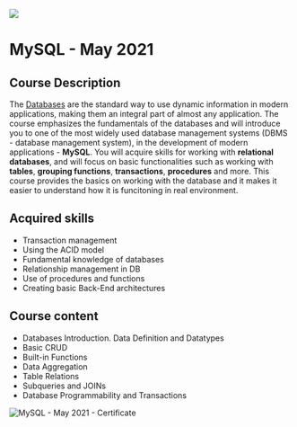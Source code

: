 ![](https://camo.githubusercontent.com/42a8354a436ef9f08168b5b971dbc7646ab3abfdf1056db81c3bdd5734b97e9f/68747470733a2f2f6e616b6f762e636f6d2f77702d636f6e74656e742f75706c6f6164732f323031342f30312f536f6674776172652d556e69766572736974792d4c6f676f2d626c75652d686f72697a6f6e74616c2e706e67)

# MySQL - May 2021

## Course Description

The [Databases](https://softuni.bg/trainings/3422/mysql-may-2021) are the standard way to use dynamic information in modern applications, making them an integral part of almost any application. The course emphasizes the fundamentals of the databases and will introduce you to one of the most widely used database management systems (DBMS - database management system), in the development of modern applications - **MySQL**. You will acquire skills for working with **relational databases**, and will focus on basic functionalities such as working with **tables**, **grouping functions**, **transactions**, **procedures** and more. This course provides the basics on working with the database and it makes it easier to understand how it is funcitoning in real environment.

## Acquired skills

- Transaction management
- Using the ACID model 
- Fundamental knowledge of databases
- Relationship management in DB
- Use of procedures and functions
- Creating basic Back-End architectures

## Course content

- Databases Introduction. Data Definition and Datatypes 
- Basic CRUD 
- Built-in Functions
- Data Aggregation
- Table Relations 
- Subqueries and JOINs 
- Database Programmability and Transactions 

![MySQL - May 2021 - Certificate](https://user-images.githubusercontent.com/76119513/158354217-c5a8313c-eea2-44e2-83da-a70e0219d653.jpeg)


